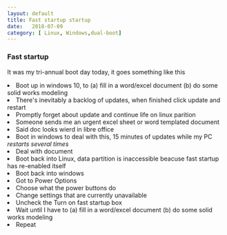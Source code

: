 ```yaml
---
layout: default
title: Fast startup startup
date:   2018-07-09 
category: [ Linux, Windows,dual-boot]
---
```


<h3> Fast startup</h3>

<p>      
It was my tri-annual boot day today, it goes something like this
</p>

<li> Boot up in windows 10, to (a) fill in a word/excel document (b) do some solid works modeling</li>
<li> There's inevitably a backlog of updates, when finished click update and restart</li>
<li> Promptly forget about update and continue life on linux parition</li>
<li> Someone sends me an urgent excel sheet or word templated document</li>
<li> Said doc looks wierd in libre office </li>
<li> Boot in windows to deal with this, 15 minutes of updates while my PC <i> restarts several times</i></li>
<li> Deal with document </li>
<li> Boot back into Linux,  data partition is inaccessible beacuse  fast startup has re-enabled itself</li>
<li> Boot back into windows</li>
<li> Got to Power Options </li>
<li> Choose what the power buttons do </li>
<li> Change settings that are currently unavailable</li>
<li> Uncheck the Turn on fast startup box </li>
<li> Wait until I have to (a) fill in a word/excel document (b) do some solid works modeling</li>
<li> Repeat</li>
